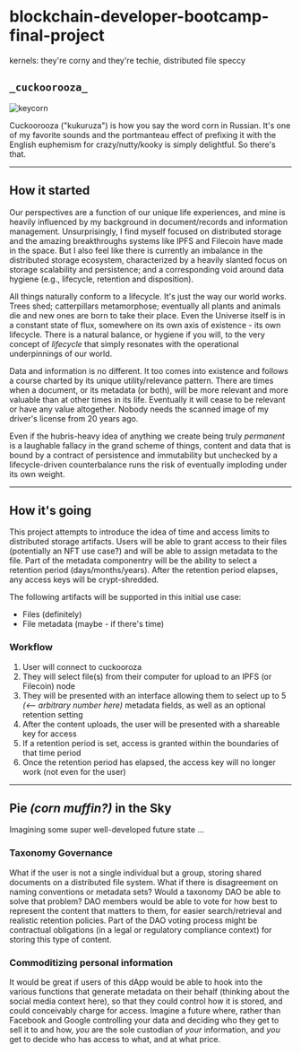 # blockchain-developer-bootcamp-final-project
kernels: they're corny and they're techie, distributed file speccy 

## `_cuckoorooza_`
![keycorn](https://user-images.githubusercontent.com/70670631/134788868-e594097d-cbcf-4ef9-879a-c6c3d259c47f.png)

Cuckoorooza ("kukuruza") is how you say the word corn in Russian.  It's one of my favorite sounds and the portmanteau effect of prefixing it with the English euphemism for crazy/nutty/kooky is simply delightful.  So there's that.

****************

## How it started

Our perspectives are a function of our unique life experiences, and mine is heavily influenced by my background in document/records and information management. Unsurprisingly, I find myself focused on distributed storage and the amazing breakthroughs systems like IPFS and Filecoin have made in the space. But I also feel like there is currently an imbalance in the distributed storage ecosystem, characterized by a heavily slanted focus on storage scalability and persistence; and a corresponding void around data hygiene (e.g., lifecycle, retention and disposition).

All things naturally conform to a lifecycle. It's just the way our world works. Trees shed; catterpillars metamorphose; eventually all plants and animals die and new ones are born to take their place. Even the Universe itself is in a constant state of flux, somewhere on its own axis of existence - its own lifecycle. There is a natural balance, or hygiene if you will, to the very concept of *lifecycle* that simply resonates with the operational underpinnings of our world. 

Data and information is no different. It too comes into existence and follows a course charted by its unique utility/relevance pattern. There are times when a document, or its metadata (or both), will be more relevant and more valuable than at other times in its life. Eventually it will cease to be relevant or have any value altogether. Nobody needs the scanned image of my driver's license from 20 years ago.

Even if the hubris-heavy idea of anything we create being truly *permanent* is a laughable fallacy in the grand scheme of things, content and data that is bound by a contract of persistence and immutability but unchecked by a lifecycle-driven counterbalance runs the risk of eventually imploding under its own weight.

****************

## How it's going

This project attempts to introduce the idea of time and access limits to distributed storage artifacts. Users will be able to grant access to their files (potentially an NFT use case?) and will be able to assign metadata to the file. Part of the metadata componentry will be the ability to select a retention period (days/months/years). After the retention period elapses, any access keys will be crypt-shredded.  

The following artifacts will be supported in this initial use case:

* Files (definitely) 
* File metadata (maybe - if there's time)

### Workflow

1. User will connect to cuckooroza 
2. They will select file(s) from their computer for upload to an IPFS (or Filecoin) node
3. They will be presented with an interface allowing them to select up to 5 *(<-- arbitrary number here)* metadata fields, as well as an optional retention setting
4. After the content uploads, the user will be presented with a shareable key for access
5. If a retention period is set, access is granted within the boundaries of that time period
6. Once the retention period has elapsed, the access key will no longer work (not even for the user)

****************

## Pie *(corn muffin?)* in the Sky

Imagining some super well-developed future state ... 

### Taxonomy Governance

What if the user is not a single individual but a group, storing shared documents on a distributed file system. What if there is disagreement on naming conventions or metadata sets? Would a taxonomy DAO be able to solve that problem? DAO members would be able to vote for how best to represent the content that matters to them, for easier search/retrieval and realistic retention policies. Part of the DAO voting process might be contractual obligations (in a legal or regulatory compliance context) for storing this type of content.

### Commoditizing personal information

It would be great if users of this dApp would be able to hook into the various functions that generate metadata on their behalf (thinking about the social media context here), so that they could control how it is stored, and could conceivably charge for access.  Imagine a future where, rather than Facebook and Google controlling your data and deciding who they get to sell it to and how, *you* are the sole custodian of *your* information, and *you* get to decide who has access to what, and at what price.

